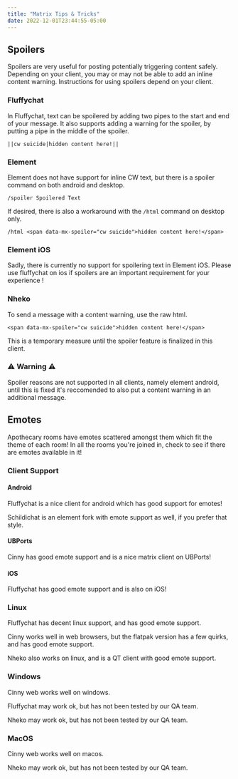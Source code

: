 ```yaml
---
title: "Matrix Tips & Tricks"
date: 2022-12-01T23:44:55-05:00
---
```


## Spoilers

Spoilers are very useful for posting potentially triggering content safely. Depending on your client, you may or may not be able to add an inline content warning. Instructions for using spoilers depend on your client.

### Fluffychat

In Fluffychat, text can be spoilered by adding two pipes to the start and end of your message.
It also supports adding a warning for the spoiler, by putting a pipe in the middle of the spoiler.

```
||cw suicide|hidden content here!||
```

### Element

Element does not have support for inline CW text, but there is a spoiler command on both android and desktop.

```
/spoiler Spoilered Text
```

If desired, there is also a workaround with the `/html` command on desktop only.

```
/html <span data-mx-spoiler="cw suicide">hidden content here!</span>
```

### Element iOS

Sadly, there is currently no support for spoilering text in Element iOS. Please use fluffychat on ios if spoilers are an important requirement for your experience !

### Nheko

To send a message with a content warning, use the raw html.

```
<span data-mx-spoiler="cw suicide">hidden content here!</span>
```

This is a temporary measure until the spoiler feature is finalized in this client.

### ⚠️ Warning ⚠️

Spoiler reasons are not supported in all clients, namely element android, until this is fixed it's reccomended to also put a content warning in an additional message.

## Emotes

Apothecary rooms have emotes scattered amongst them which fit the theme of each room! In all the rooms you're joined in, check to see if there are emotes available in it!

### Client Support

#### Android

Fluffychat is a nice client for android which has good support for emotes!

Schildichat is an element fork with emote support as well, if you prefer that style.

#### UBPorts

Cinny has good emote support and is a nice matrix client on UBPorts!

#### iOS

Fluffychat has good emote support and is also on iOS!

### Linux

Fluffychat has decent linux support, and has good emote support.

Cinny works well in web browsers, but the flatpak version has a few quirks, and has good emote support.

Nheko also works on linux, and is a QT client with good emote support.

### Windows

Cinny web works well on windows.

Fluffychat may work ok, but has  not been tested by our QA team.

Nheko may work ok, but has  not been tested by our QA team.

### MacOS 

Cinny web works well on macos.

Nheko may work ok, but has  not been tested by our QA team.
